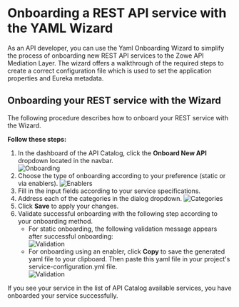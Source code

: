 # Onboarding a REST API service with the YAML Wizard

As an API developer, you can use the Yaml Onboarding Wizard to simplify the process of onboarding new REST API services to the Zowe API Mediation Layer. The wizard offers a walkthrough of the required steps to create a correct configuration file which is used to set the application properties and Eureka metadata.

## Onboarding your REST service with the Wizard

The following procedure describes how to onboard your REST service with the Wizard.

**Follow these steps:**

1. In the dashboard of the API Catalog, click the **Onboard New API** dropdown located in the navbar.  
   ![Onboarding](/v1.28.x/images/api-mediation/wizard-onboard-button.png)
2. Choose the type of onboarding according to your preference (static or via enablers).
   ![Enablers](/v1.28.x/images/api-mediation/wizard-enablers.png)
3. Fill in the input fields according to your service specifications.
4. Address each of the categories in the dialog dropdown. 
   ![Categories](/v1.28.x/images/api-mediation/wizard-categories.png)
5. Click **Save** to apply your changes.
6. Validate successful onboarding with the following step according to your onboarding method.
   * For static onboarding, the following validation message appears after successful onboarding:  
   ![Validation](/v1.28.x/images/api-mediation/wizard-validation.png)  
   * For onboarding using an enabler, click **Copy** to save the generated yaml file to your clipboard. Then paste this yaml file in your project's service-configuration.yml file.   
   ![Validation](/v1.28.x/images/api-mediation/wizard-save-button.png)  
   
If you see your service in the list of API Catalog available services, you have onboarded your service successfully.

